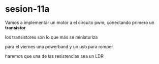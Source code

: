 # sesion-11a

Vamos a implementar un motor a el circuito pwm, conectando primero un **transistor**

los transistores son lo que más se miniaturiza

para el viernes una powerband y un usb para romper 

haremos que una de las resistencias sea un LDR 
